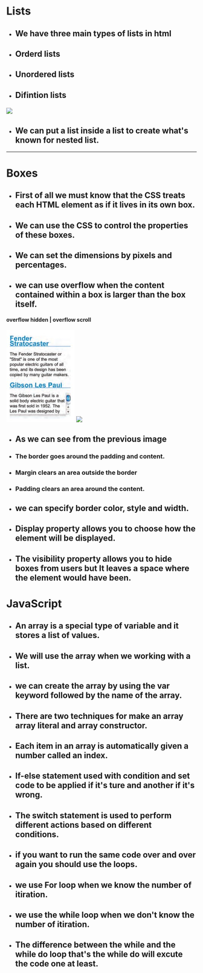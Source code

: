 # Lists
- ## We have three main types of lists in html
 - ## Orderd lists <ol>
 - ## Unordered lists <ul>
 - ## Difintion lists <dl>
![](https://encrypted-tbn0.gstatic.com/images?q=tbn:ANd9GcR4Im9YdPHsCw9YSP5Z4Vj8HcCBcdAKxD2YvJ73vRh1fpK4pIm7yOO1dn5C04aZ3Tv8yLU&usqp=CAU)
- ## We can put a list inside a list to create what's known for nested list.
---
# Boxes
- ## First of all we must know that the CSS treats each HTML element as if it lives in its own box.
- ## We can use the CSS to control the properties of these boxes.
- ## We can set the dimensions by pixels and percentages.
- ## we can use overflow when the content contained within a box is larger than the box itself.
#### overflow hidden | overflow scroll
![sfwfwfwefawf](overflow.jpg)
![](https://s1.o7planning.com/en/12495/images/51081143.gif)
- ## As we can see from the previous image
 - ### The border goes around the padding and content.
 - ### Margin clears an area outside the border
 - ### Padding clears an area around the content.
- ## we can specify border color, style and width.
- ## Display property allows you to choose how the element will be displayed.
- ## The visibility property allows you to hide boxes from users but It leaves a space where the element would have been.
# JavaScript
- ## An array is a special type of variable and it stores a list of values. 
- ## We will use the array when we working with a list.
- ## we can create the array by using the var keyword followed by the name of the array.
- ## There are two techniques for make an array array literal and array constructor.
- ## Each item in an array is automatically given a number called an index.
- ## If-else statement used with condition and set code to be applied if it's ture and another if it's wrong.
- ## The switch statement is used to perform different actions based on different conditions.
- ## if you want to run the same code over and over again you should use the loops.
- ## we use For loop when we know the number of itiration.
- ## we use the while loop when we don't know the number of itiration.
- ## The difference between the while and the while do loop that's the while do will excute the code one at least.


